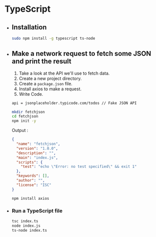 # TypeScript

* ## Installation

  ```bash
  sudo npm install -g typescript ts-node
  ```

* ## Make a network request to fetch some JSON and print the result

  1. Take a look at the API we'll use to fetch data.
  2. Create a new project directory.
  3. Create a `package.json` file.
  4. Install axios to make a request.
  5. Write Code.

  ```bash
  api = jsonplaceholder.typicode.com/todos // Fake JSON API
  ```
  ```bash
  mkdir fetchjson
  cd fetchjson
  npm init -y
  ```

  Output :
  
  ```json
  {
    "name": "fetchjson",
    "version": "1.0.0",
    "description": "",
    "main": "index.js",
    "scripts": {
      "test": "echo \"Error: no test specified\" && exit 1"
    },
    "keywords": [],
    "author": "",
    "license": "ISC"
  }
  ```

  ```bash
  npm install axios
  ```

* ### Run a TypeScript file

  ```bash
  tsc index.ts
  node index.js
  ts-node index.ts
  ```
